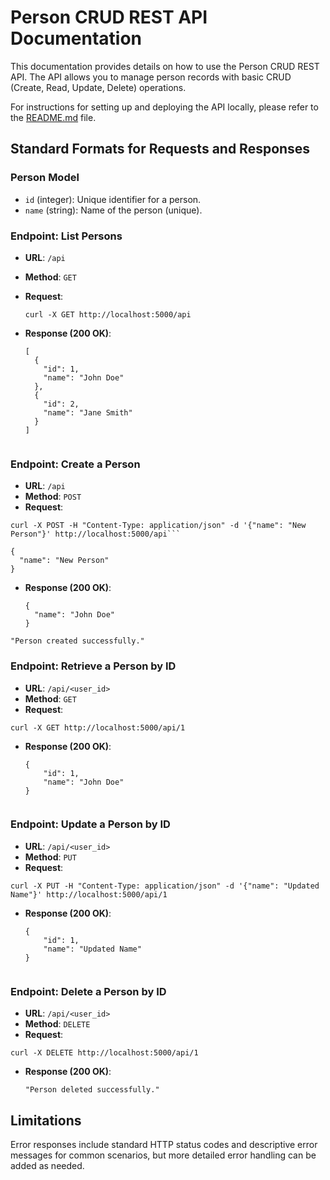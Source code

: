 # Person CRUD REST API Documentation

This documentation provides details on how to use the Person CRUD REST API. The API allows you to manage person records with basic CRUD (Create, Read, Update, Delete) operations.

For instructions for setting up and deploying the API locally, please refer to the [README.md](https://github.com/iamprecieee/person-crud-api/blob/main/README.md) file.

## Standard Formats for Requests and Responses

### Person Model

- `id` (integer): Unique identifier for a person.
- `name` (string): Name of the person (unique).


### Endpoint: List Persons

- **URL**: `/api`
- **Method**: `GET`
- **Request**:

    ```
  curl -X GET http://localhost:5000/api
    ```

- **Response (200 OK)**:

  ```
  [
    {
      "id": 1,
      "name": "John Doe"
    },
    {
      "id": 2,
      "name": "Jane Smith"
    }
  ]


### Endpoint: Create a Person

- **URL**: `/api`
- **Method**: `POST`
- **Request**:

```
curl -X POST -H "Content-Type: application/json" -d '{"name": "New Person"}' http://localhost:5000/api```

```
    {
      "name": "New Person"
    }

- **Response (200 OK)**:

  ```
  {
    "name": "John Doe"
  }
  ```

```"Person created successfully."```


### Endpoint: Retrieve a Person by ID

- **URL**: `/api/<user_id>`
- **Method**: `GET`
- **Request**:

```
curl -X GET http://localhost:5000/api/1
```

- **Response (200 OK)**:

  ```
  {
      "id": 1,
      "name": "John Doe"
  }


### Endpoint: Update a Person by ID

- **URL**: `/api/<user_id>`
- **Method**: `PUT`
- **Request**:

```
curl -X PUT -H "Content-Type: application/json" -d '{"name": "Updated Name"}' http://localhost:5000/api/1
```

- **Response (200 OK)**:

  ```
  {
      "id": 1,
      "name": "Updated Name"
  }


### Endpoint: Delete a Person by ID

- **URL**: `/api/<user_id>`
- **Method**: `DELETE`
- **Request**:

```
curl -X DELETE http://localhost:5000/api/1
```

- **Response (200 OK)**:
  
  ```"Person deleted successfully."```



## Limitations

Error responses include standard HTTP status codes and descriptive error messages for common scenarios, but more detailed error handling can be added as needed.
